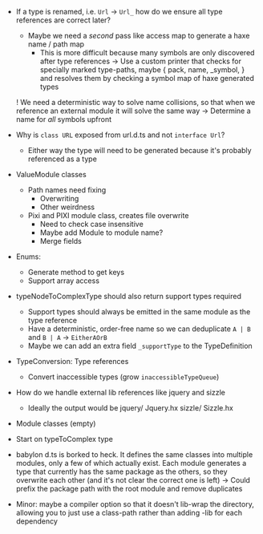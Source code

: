 - If a type is renamed, i.e. `Url` -> `Url_` how do we ensure all type references are correct later?
	- Maybe we need a _second_ pass like access map to generate a haxe name / path map
		- This is more difficult because many symbols are only discovered after type references
	-> Use a custom printer that checks for specially marked type-paths, maybe {
		pack,
		name,
		_symbol,
	} and resolves them by checking a symbol map of haxe generated types

	! We need a deterministic way to solve name collisions, so that when we reference an external module it will solve the same way
		-> Determine a name for _all_ symbols upfront

- Why is `class URL` exposed from url.d.ts and not `interface Url`?
	- Either way the type will need to be generated because it's probably referenced as a type

- ValueModule classes
	- Path names need fixing
		- Overwriting
		- Other weirdness
	- Pixi and PIXI module class, creates file overwrite
		- Need to check case insensitive
		- Maybe add Module to module name?
		- Merge fields


- Enums:
	- Generate method to get keys
	- Support array access

- typeNodeToComplexType should also return support types required
	- Support types should always be emitted in the same module as the type reference
	- Have a deterministic, order-free name so we can deduplicate
		`A | B` and `B | A` -> `EitherAOrB`
	- Maybe we can add an extra field `_supportType` to the TypeDefinition

- TypeConversion: Type references
	- Convert inaccessible types (grow `inaccessibleTypeQueue`)


- How do we handle external lib references like jquery and sizzle
	- Ideally the output would be
		jquery/
			Jquery.hx
		sizzle/
			Sizzle.hx
- Module classes (empty)
- Start on typeToComplex type

- babylon d.ts is borked to heck. It defines the same classes into multiple modules, only a few of which actually exist. Each module generates a type that currently has the same package as the others, so they overwrite each other (and it's not clear the correct one is left)
	-> Could prefix the package path with the root module and remove duplicates

- Minor: maybe a compiler option so that it doesn't lib-wrap the directory, allowing you to just use a class-path rather than adding -lib for each dependency